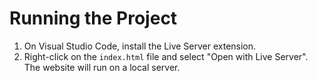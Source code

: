 # Running the Project
1. On Visual Studio Code, install the Live Server extension.
2. Right-click on the `index.html` file and select "Open with Live Server". The website will run on a local server.